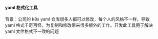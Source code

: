 #### yaml 格式化工具

背景：公司的 k8s yaml 仓库很多人都可以修改，每个人的风格不一样，导致 yaml 格式千奇百怪，为复制和修改带来很多额外的工作。开发此工具用于解决 yaml 文件格式不一致的问题




